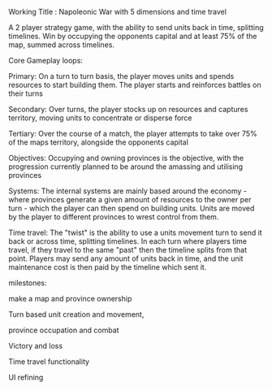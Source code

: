 Working Title : Napoleonic War with 5 dimensions and time travel

A 2 player strategy game, with the ability to send units back in time, splitting timelines. Win by occupying the opponents capital and at least 75% of the map, summed across timelines.

Core Gameplay loops:

Primary: On a turn to turn basis, the player moves units and spends resources to start building them. The player starts and reinforces battles on their turns

Secondary: Over turns, the player stocks up on resources and captures territory, moving units to concentrate or disperse force

Tertiary: Over the course of a match, the player attempts to take over 75% of the maps territory, alongside the opponents capital

Objectives: Occupying and owning provinces is the objective, with the progression currently planned to be around the amassing and utilising provinces

Systems: The internal systems are mainly based around the economy - where provinces generate a given amount of resources to the owner per turn - which the player can then spend on building units. Units are moved by the player to different provinces to wrest control from them.

Time travel: The "twist" is the ability to use a units movement turn to send it back or across time, splitting timelines. In each turn where players time travel, if they travel to the same "past" then the timeline splits from that point. Players may send any amount of units back in time, and the unit maintenance cost is then paid by the timeline which sent it.

milestones:

make a map and province ownership

Turn based unit creation and movement,

province occupation and combat

Victory and loss

Time travel functionality

UI refining
